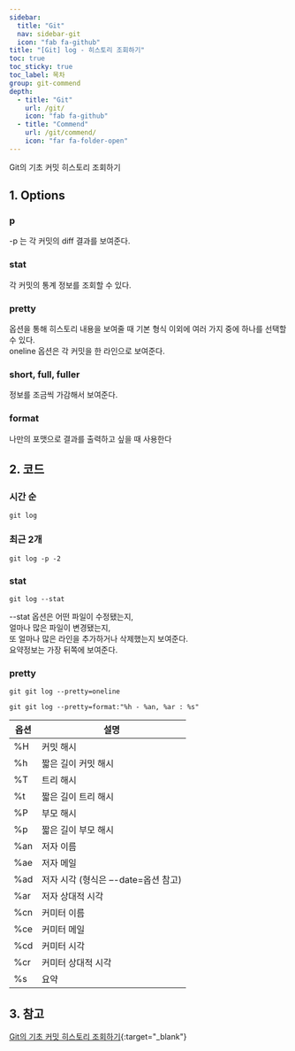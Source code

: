 ```yaml
---
sidebar:
  title: "Git"
  nav: sidebar-git
  icon: "fab fa-github"
title: "[Git] log - 히스토리 조회하기"
toc: true
toc_sticky: true
toc_label: 목차
group: git-commend
depth: 
  - title: "Git"
    url: /git/
    icon: "fab fa-github"
  - title: "Commend"
    url: /git/commend/
    icon: "far fa-folder-open"
---
```

Git의 기초 커밋 히스토리 조회하기

## 1. Options
### p  
-p 는 각 커밋의 diff 결과를 보여준다.
    
### stat
각 커밋의 통계 정보를 조회할 수 있다.

### pretty
옵션을 통해 히스토리 내용을 보여줄 때 기본 형식 이외에 여러 가지 중에 하나를 선택할 수 있다.  
oneline 옵션은 각 커밋을 한 라인으로 보여준다.

### short, full, fuller
정보를 조금씩 가감해서 보여준다.
    
### format
나만의 포맷으로 결과를 출력하고 싶을 때 사용한다
    
## 2. 코드
### 시간 순
```
git log
```
### 최근 2개
```
git log -p -2
```

### stat
```
git log --stat
```
--stat 옵션은 어떤 파일이 수정됐는지,  
얼마나 많은 파일이 변경됐는지,  
또 얼마나 많은 라인을 추가하거나 삭제했는지 보여준다.  
요약정보는 가장 뒤쪽에 보여준다.

### pretty
```
git git log --pretty=oneline
```

```
git git log --pretty=format:"%h - %an, %ar : %s"
```


| 옵션 | 설명 |
| ---- | ---- |
| %H | 커밋 해시 |
| %h | 짧은 길이 커밋 해시 |
| %T | 트리 해시 |
| %t | 짧은 길이 트리 해시 |
| %P | 부모 해시 |
| %p | 짧은 길이 부모 해시 |
| %an | 저자 이름 |
| %ae | 저자 메일 |
| %ad | 저자 시각 (형식은 –-date=옵션 참고) |
| %ar | 저자 상대적 시각 |
| %cn | 커미터 이름 |
| %ce | 커미터 메일 |
| %cd | 커미터 시각 |
| %cr | 커미터 상대적 시각 |
| %s | 요약 |

## 3. 참고
[<i class="fas fa-link"></i> Git의 기초 커밋 히스토리 조회하기](https://git-scm.com/book/ko/v1/Git의-기초-커밋-히스토리-조회하기){:target="_blank"}




